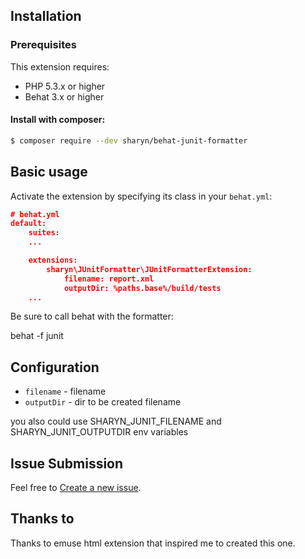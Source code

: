 ## Installation

### Prerequisites

This extension requires:

* PHP 5.3.x or higher
* Behat 3.x or higher

#### Install with composer:

```bash
$ composer require --dev sharyn/behat-junit-formatter
```

## Basic usage

Activate the extension by specifying its class in your `behat.yml`:

```json
# behat.yml
default:
    suites:
    ...

    extensions:
        sharyn\JUnitFormatter\JUnitFormatterExtension:
            filename: report.xml
            outputDir: %paths.base%/build/tests
    ...
```

Be sure to call behat with the formatter:

behat -f junit

## Configuration

* `filename` - filename
* `outputDir` - dir to be created filename

you also could use SHARYN_JUNIT_FILENAME and SHARYN_JUNIT_OUTPUTDIR env variables

## Issue Submission

Feel free to [Create a new issue](https://github.com/j-arnaiz/behat-junit-formatter/issues/new).

## Thanks to

Thanks to emuse html extension that inspired me to created this one.
